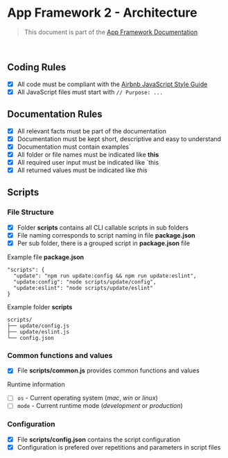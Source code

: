 # App Framework 2 - Architecture

> This document is part of the [App Framework Documentation](../../README_V2.md#documentation)

<br />

## Coding Rules

- [x] All code must be compliant with the [Airbnb JavaScript Style Guide](https://github.com/airbnb/javascript)
- [x] All JavaScript files must start with `// Purpose: ...`

## Documentation Rules

- [x] All relevant facts must be part of the documentation
- [x] Documentation must be kept short, descriptive and easy to understand
- [x] Documentation must contain examples`
- [x] All folder or file names must be indicated like **this**
- [x] All required user input must be indicated like `this
- [x] All returned values must be indicated like *this*

## Scripts

### File Structure

- [x] Folder **scripts** contains all CLI callable scripts in sub folders
- [x] File naming corresponds to script naming in file **package.json**
- [x] Per sub folder, there is a grouped script in **package.json** file

Example file **package.json**

```
"scripts": {
  "update": "npm run update:config && npm run update:eslint",
  "update:config": "node scripts/update/config",
  "update:eslint": "node scripts/update/eslint"
}
```

Example folder **scripts**

```
scripts/
├── update/config.js
├── update/eslint.js
└── config.json
```

### Common functions and values

- [x] File **scripts/common.js** provides common functions and values

Runtime information

- [ ] `os` - Current operating system (*mac*, *win* or *linux*)
- [ ] `mode` - Current runtime mode (*development* or *production*)

### Configuration

- [x] File **scripts/config.json** contains the script configuration
- [x] Configuration is prefered over repetitions and parameters in script files
